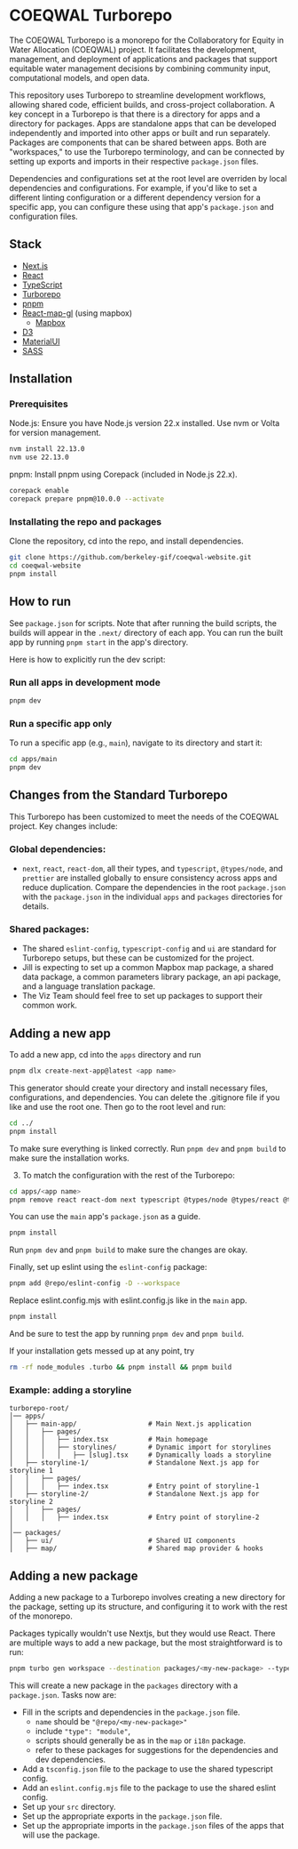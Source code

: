# COEQWAL Turborepo

The COEQWAL Turborepo is a monorepo for the Collaboratory for Equity in Water Allocation (COEQWAL) project. It facilitates the development, management, and deployment of applications and packages that support equitable water management decisions by combining community input, computational models, and open data.

This repository uses Turborepo to streamline development workflows, allowing shared code, efficient builds, and cross-project collaboration. A key concept in a Turborepo is that there is a directory for apps and a directory for packages. Apps are standalone apps that can be developed independently and imported into other apps or built and run separately. Packages are components that can be shared between apps. Both are "workspaces," to use the Turborepo terminology, and can be connected by setting up exports and imports in their respective `package.json` files.

Dependencies and configurations set at the root level are overriden by local dependencies and configurations. For example, if you'd like to set a different linting configuration or a different dependency version for a specific app, you can configure these using that app's `package.json` and configuration files.

## Stack

- [Next.js](https://nextjs.org/)
- [React](https://reactjs.org/)
- [TypeScript](https://www.typescriptlang.org/)
- [Turborepo](https://turbo.build/repo)
- [pnpm](https://pnpm.io/)
- [React-map-gl](https://visgl.github.io/react-map-gl/) (using mapbox)
  - [Mapbox](https://mapbox.com/)
- [D3](https://d3js.org/)
- [MaterialUI](https://mui.com/material-ui/)
- [SASS](https://sass-lang.com/)

## Installation

### Prerequisites

Node.js: Ensure you have Node.js version 22.x installed. Use nvm or Volta for version management.

```sh
nvm install 22.13.0
nvm use 22.13.0
```

pnpm: Install pnpm using Corepack (included in Node.js 22.x).

```sh
corepack enable
corepack prepare pnpm@10.0.0 --activate
```

### Installating the repo and packages

Clone the repository, cd into the repo, and install dependencies.

```sh
git clone https://github.com/berkeley-gif/coeqwal-website.git
cd coeqwal-website
pnpm install
```

## How to run

See `package.json` for scripts. Note that after running the build scripts, the builds will appear in the `.next/` directory of each app. You can run the built app by running `pnpm start` in the app's directory.

Here is how to explicitly run the dev script:

### Run all apps in development mode

```sh
pnpm dev
```

### Run a specific app only

To run a specific app (e.g., `main`), navigate to its directory and start it:

```sh
cd apps/main
pnpm dev
```

## Changes from the Standard Turborepo

This Turborepo has been customized to meet the needs of the COEQWAL project. Key changes include:

### Global dependencies:

- `next`, `react`, `react-dom`, all their types, and `typescript`, `@types/node`, and `prettier` are installed globally to ensure consistency across apps and reduce duplication. Compare the dependencies in the root `package.json` with the `package.json` in the individual `apps` and `packages` directories for details.

### Shared packages:

- The shared `eslint-config`, `typescript-config` and `ui` are standard for Turborepo setups, but these can be customized for the project.
- Jill is expecting to set up a common Mapbox map package, a shared data package, a common parameters library package, an api package, and a language translation package.
- The Viz Team should feel free to set up packages to support their common work.

## Adding a new app

To add a new app, cd into the `apps` directory and run

```sh
pnpm dlx create-next-app@latest <app name>
```

This generator should create your directory and install necessary files, configurations, and dependencies. You can delete the .gitignore file if you like and use the root one. Then go to the root level and run:

```sh
cd ../
pnpm install
```

To make sure everything is linked correctly. Run `pnpm dev` and `pnpm build` to make sure the installation works.

3. To match the configuration with the rest of the Turborepo:

```sh
cd apps/<app name>
pnpm remove react react-dom next typescript @types/node @types/react @types/react-dom eslint eslint-config-next @eslint/eslintrc
```

You can use the `main` app's `package.json` as a guide.

```sh
pnpm install
```

Run `pnpm dev` and `pnpm build` to make sure the changes are okay.

Finally, set up eslint using the `eslint-config` package:

```sh
pnpm add @repo/eslint-config -D --workspace
```

Replace eslint.config.mjs with eslint.config.js like in the `main` app.

```sh
pnpm install
```

And be sure to test the app by running `pnpm dev` and `pnpm build`.

If your installation gets messed up at any point, try

```sh
rm -rf node_modules .turbo && pnpm install && pnpm build
```

### Example: adding a storyline

```
turborepo-root/
│── apps/
│   ├── main-app/                  # Main Next.js application
│   │   ├── pages/
│   │   │   ├── index.tsx          # Main homepage
│   │   │   ├── storylines/        # Dynamic import for storylines
│   │   │   │   ├── [slug].tsx     # Dynamically loads a storyline
│   ├── storyline-1/               # Standalone Next.js app for storyline 1
│   │   ├── pages/
│   │   │   ├── index.tsx          # Entry point of storyline-1
│   ├── storyline-2/               # Standalone Next.js app for storyline 2
│   │   ├── pages/
│   │   │   ├── index.tsx          # Entry point of storyline-2
│
│── packages/
│   ├── ui/                        # Shared UI components
│   ├── map/                       # Shared map provider & hooks
```

## Adding a new package

Adding a new package to a Turborepo involves creating a new directory for the package, setting up its structure, and configuring it to work with the rest of the monorepo.

Packages typically wouldn't use Nextjs, but they would use React. There are multiple ways to add a new package, but the most straightforward is to run:

```sh
pnpm turbo gen workspace --destination packages/<my-new-package> --type package
```

This will create a new package in the `packages` directory with a `package.json`. Tasks now are:

- Fill in the scripts and dependencies in the `package.json` file.
  - `name` should be `"@repo/<my-new-package>"`
  - include `"type": "module"`,
  - scripts should generally be as in the `map` or `i18n` package.
  - refer to these packages for suggestions for the dependencies and dev dependencies.
- Add a `tsconfig.json` file to the package to use the shared typescript config.
- Add an `eslint.config.mjs` file to the package to use the shared eslint config.
- Set up your `src` directory.
- Set up the appropriate exports in the `package.json` file.
- Set up the appropriate imports in the `package.json` files of the apps that will use the package.